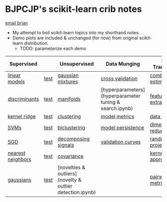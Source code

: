 # BJPCJP's scikit-learn crib notes

[email brian](mailto:bjpcjp@gmail.com)

* My attempt to boil scikit-learn topics into my shorthand notes.
* Demo plots are included & unchanged (for now) from original scikit-learn distribution.
   * TODO: parameterize each demo

|Supervised||Unsupervised|Data Munging|Data Transforms|Dataset Ops|
|----------|------------|------------|------------|---------------|-----------|
|[linear models](linear-models.ipynb)  |[test]()  |[gaussian mixtures](gaussian-mixture-models-GMMs.ipynb)    |[cross validation](cross-validation.ipynb)    |[combining estimators](combining-estimators.ipynb)       |[dataset loaders](dataset-loaders.ipynb)   |
|[discriminants](discriminant-analysis.ipynb)  |[test]()  |[manifolds](manifolds.ipynb)    |[hyperparameters](hyperparameter tuning & search.ipynb)    |[feature extraction](feature-extraction.ipynb)       |[]()   |
|[kernel ridge](kernel-ridge-regression.ipynb)  |[test]()  |[clustering](clustering.ipynb)    |[model metrics](model-evaluation.ipynb)    |[data prep](data-prep.ipynb)      |[]()   |
|[SVMs](support-vector-machines.ipynb)  |[test]()  |[biclustering](biclustering.ipynb)    |[model persistence](model-persistence.ipynb)    |[dimensionality reduction](unsupervised-dimensionality-reduction.ipynb)       |[]()   |
|[SGD](stochastic-gradient-descent-SGD.ipynb)  |[test]()       |[decomposing signals](decomposing-signals.ipynb)  |[validation curves](validation-curves.ipynb)    |[random projections](random-projections.ipynb)    |[]()   |
|[nearest neighbors](nearest-neighbors.ipynb)  |[test]()  |[covariance](covariance.ipynb)    |[]()    |[kernel approximation](kernel-approximation.ipynb)       |[]()   |
|[gaussians](gaussians.ipynb)  |[test]()  |[novelties & outliers](novelty & outlier detection.ipynb)    |[]()    |[pairwise metrics](pairwise-metrics.ipynb)       |[]()   |
